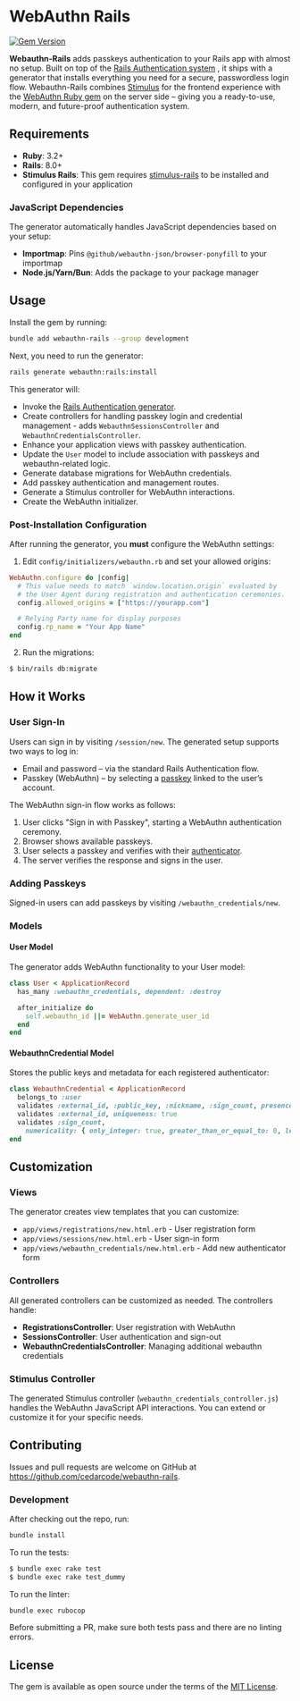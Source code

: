 # WebAuthn Rails

[![Gem Version](https://badge.fury.io/rb/webauthn-rails.svg)](https://badge.fury.io/rb/webauthn-rails)

**Webauthn-Rails** adds passkeys authentication to your Rails app with almost no setup. Built on top of the [Rails Authentication system](https://guides.rubyonrails.org/security.html)
, it ships with a generator that installs everything you need for a secure, passwordless login flow. Webauthn-Rails combines [Stimulus](https://stimulus.hotwired.dev/) for the frontend experience with the [WebAuthn Ruby gem](https://github.com/cedarcode/webauthn-ruby) on the server side – giving you a ready-to-use, modern, and future-proof authentication system.


## Requirements

- **Ruby**: 3.2+
- **Rails**: 8.0+
- **Stimulus Rails**: This gem requires [stimulus-rails](https://github.com/hotwired/stimulus-rails) to be installed and configured in your application

### JavaScript Dependencies

The generator automatically handles JavaScript dependencies based on your setup:

- **Importmap**: Pins `@github/webauthn-json/browser-ponyfill` to your importmap
- **Node.js/Yarn/Bun**: Adds the package to your package manager

## Usage

Install the gem by running:

```bash
bundle add webauthn-rails --group development
```

Next, you need to run the generator:

```bash
rails generate webauthn:rails:install
```

This generator will:

- Invoke the [Rails Authentication generator](https://github.com/rails/rails/blob/main/railties/lib/rails/generators/rails/authentication/authentication_generator.rb).
- Create controllers for handling passkey login and credential management - adds `WebauthnSessionsController` and `WebauthnCredentialsController`.
- Enhance your application views with passkey authentication.
- Update the `User` model to include association with passkeys and webauthn-related logic.
- Generate database migrations for WebAuthn credentials.
- Add passkey authentication and management routes.
- Generate a Stimulus controller for WebAuthn interactions.
- Create the WebAuthn initializer.

### Post-Installation Configuration

After running the generator, you **must** configure the WebAuthn settings:

1. Edit `config/initializers/webauthn.rb` and set your allowed origins:

```ruby
WebAuthn.configure do |config|
  # This value needs to match `window.location.origin` evaluated by
  # the User Agent during registration and authentication ceremonies.
  config.allowed_origins = ["https://yourapp.com"]

  # Relying Party name for display purposes
  config.rp_name = "Your App Name"
end
```

2. Run the migrations:

```bash
$ bin/rails db:migrate
```

## How it Works

### User Sign-In

Users can sign in by visiting `/session/new`. The generated setup supports two ways to log in:

- Email and password – via the standard Rails Authentication flow.
- Passkey (WebAuthn) – by selecting a [passkey](https://www.w3.org/TR/webauthn-3/#discoverable-credential) linked to the user’s account.

The WebAuthn sign-in flow works as follows:
1. User clicks "Sign in with Passkey", starting a WebAuthn authentication ceremony.
2. Browser shows available passkeys.
3. User selects a passkey and verifies with their [authenticator](https://www.w3.org/TR/webauthn-3/#webauthn-authenticator).
4. The server verifies the response and signs in the user.


### Adding Passkeys

Signed-in users can add passkeys by visiting `/webauthn_credentials/new`.

### Models

#### User Model

The generator adds WebAuthn functionality to your User model:

```ruby
class User < ApplicationRecord
  has_many :webauthn_credentials, dependent: :destroy

  after_initialize do
    self.webauthn_id ||= WebAuthn.generate_user_id
  end
end
```

#### WebauthnCredential Model

Stores the public keys and metadata for each registered authenticator:

```ruby
class WebauthnCredential < ApplicationRecord
  belongs_to :user
  validates :external_id, :public_key, :nickname, :sign_count, presence: true
  validates :external_id, uniqueness: true
  validates :sign_count,
    numericality: { only_integer: true, greater_than_or_equal_to: 0, less_than_or_equal_to: 2**32 - 1 }
end
```

## Customization

### Views

The generator creates view templates that you can customize:

- `app/views/registrations/new.html.erb` - User registration form
- `app/views/sessions/new.html.erb` - User sign-in form
- `app/views/webauthn_credentials/new.html.erb` - Add new authenticator form

### Controllers

All generated controllers can be customized as needed. The controllers handle:

- **RegistrationsController**: User registration with WebAuthn
- **SessionsController**: User authentication and sign-out
- **WebauthnCredentialsController**: Managing additional webauthn credentials

### Stimulus Controller

The generated Stimulus controller (`webauthn_credentials_controller.js`) handles the WebAuthn JavaScript API interactions. You can extend or customize it for your specific needs.

## Contributing

Issues and pull requests are welcome on GitHub at https://github.com/cedarcode/webauthn-rails.

### Development

After checking out the repo, run:

```bash
bundle install
```

To run the tests:

```bash
$ bundle exec rake test
$ bundle exec rake test_dummy
```

To run the linter:

```bash
bundle exec rubocop
```

Before submitting a PR, make sure both tests pass and there are no linting errors.

## License

The gem is available as open source under the terms of the [MIT License](https://opensource.org/licenses/MIT).
